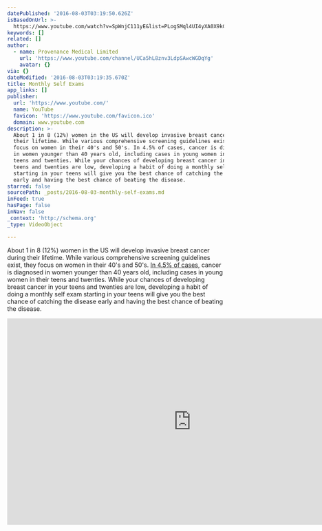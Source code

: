 ```yaml
---
datePublished: '2016-08-03T03:19:50.626Z'
isBasedOnUrl: >-
  https://www.youtube.com/watch?v=SpWnjC111yE&list=PLogSMql4UI4yXA0X9kGsR1tqqizx_smmH&index=1
keywords: []
related: []
author:
  - name: Provenance Medical Limited
    url: 'https://www.youtube.com/channel/UCa5hL8znv3LdpSAwcWGDqYg'
    avatar: {}
via: {}
dateModified: '2016-08-03T03:19:35.670Z'
title: Monthly Self Exams
app_links: []
publisher:
  url: 'https://www.youtube.com/'
  name: YouTube
  favicon: 'https://www.youtube.com/favicon.ico'
  domain: www.youtube.com
description: >-
  About 1 in 8 (12%) women in the US will develop invasive breast cancer during
  their lifetime. While various comprehensive screening guidelines exist, they
  focus on women in their 40's and 50's. In 4.5% of cases, cancer is diagnosed
  in women younger than 40 years old, including cases in young women in their
  teens and twenties. While your chances of developing breast cancer in your
  teens and twenties are low, developing a habit of doing a monthly self exam
  starting in your teens will give you the best chance of catching the disease
  early and having the best chance of beating the disease.
starred: false
sourcePath: _posts/2016-08-03-monthly-self-exams.md
inFeed: true
hasPage: false
inNav: false
_context: 'http://schema.org'
_type: VideoObject

---
```

About 1 in 8 (12%) women in the US will develop invasive breast cancer during their lifetime. While various comprehensive screening guidelines exist, they focus on women in their 40's and 50's. [In 4.5% of cases][0], cancer is diagnosed in women younger than 40 years old, including cases in young women in their teens and twenties. While your chances of developing breast cancer in your teens and twenties are low, developing a habit of doing a monthly self exam starting in your teens will give you the best chance of catching the disease early and having the best chance of beating the disease.

<iframe src="https://cdn.embedly.com/widgets/media.html?src=https%3A%2F%2Fwww.youtube.com%2Fembed%2Fvideoseries%3Flist%3DPLogSMql4UI4yXA0X9kGsR1tqqizx_smmH&amp;url=http%3A%2F%2Fwww.youtube.com%2Fwatch%3Fv%3DSpWnjC111yE&amp;image=https%3A%2F%2Fi.ytimg.com%2Fvi%2FSpWnjC111yE%2Fhqdefault.jpg&amp;key=b7d04c9b404c499eba89ee7072e1c4f7&amp;type=text%2Fhtml&amp;schema=youtube" width="854" height="480" scrolling="no" frameborder="0" allowfullscreen="" style=""></iframe>



[0]: http://www.cancer.org/acs/groups/content/@research/documents/document/acspc-046381.pdf